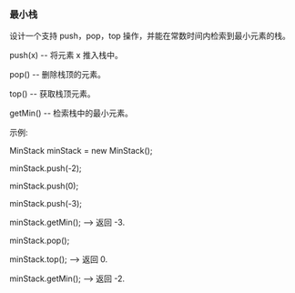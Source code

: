 ### 最小栈


设计一个支持 push，pop，top 操作，并能在常数时间内检索到最小元素的栈。

push(x) -- 将元素 x 推入栈中。

pop() -- 删除栈顶的元素。

top() -- 获取栈顶元素。

getMin() -- 检索栈中的最小元素。

示例:

MinStack minStack = new MinStack();

minStack.push(-2);

minStack.push(0);

minStack.push(-3);

minStack.getMin();   --> 返回 -3.

minStack.pop();

minStack.top();      --> 返回 0.

minStack.getMin();   --> 返回 -2.